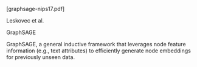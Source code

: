 [graphsage-nips17.pdf]


Leskovec et al.

GraphSAGE

GraphSAGE, a general inductive framework that leverages node feature information (e.g., text attributes) to efficiently generate node embeddings for previously unseen data.
